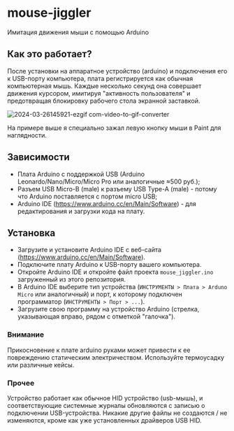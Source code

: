 # mouse-jiggler
Имитация движения мыши с помощью Arduino

## Как это работает?

После установки на аппаратное устройство (arduino) и подключения его к USB-порту компьютера, плата
регистрируется как обычная компьютерная мышь. Каждые несколько секунд она совершает движения курсором,
имитируя "активность пользователя" и предотвращая блокировку рабочего стола экранной заставкой.

![2024-03-26145921-ezgif com-video-to-gif-converter](https://github.com/maximq/mouse-jiggler/assets/43162306/a81db105-be5e-43f5-859e-72fa23165d3e)

На примере выше я специально зажал левую кнопку мыши в Paint для наглядности.

## Зависимости

* Плата Arduino с поддержкой USB (Arduino Leonardo/Nano/Micro/Micro Pro или аналогичные ≈500 руб.);
* Разъем USB Micro-B (male) к разъему USB Type-A (male) - потому что Arduino поставляется с портом micro USB;
* Arduino IDE (https://www.arduino.cc/en/Main/Software) - для редактирования и загрузки кода на плату.

## Установка

- Загрузите и установите Arduino IDE с веб-сайта (https://www.arduino.cc/en/Main/Software).
- Подключите плату Arduino к USB-порту вашего компьютера.
- Откройте Arduino IDE и откройте файл проекта ``mouse_jiggler.ino`` загруженный из этого репозитория.
- В Arduino IDE выберите тип устройства (``ИНСТРУМЕНТЫ > Плата > Arduno Micro`` или аналогичный) и порт, к которому подключен программатор (``ИНСТРУМЕНТЫ > Порт > ...``).
- Загрузите свою программу на устройство Arduino (стрелка, указывающая вправо, рядом с отметкой "галочка").

### Внимание

Прикосновение к плате arduino руками может привести к ее повреждению статическим электричеством. Используйте термоусадку или различные кейсы.

### Прочее

Устройство работает как обычное HID устройство (usb-мышь), и соответствующие системные журналы обновляются с записью о подключении USB-устройства. Никакие другие файлы не создаются / не изменяются, кроме как уже установленных драйверов USB HID.
